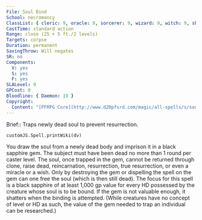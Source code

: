 ```yaml
---
File: Soul Bind
School: necromancy
ClassList: { cleric: 9, oracle: 9, sorcerer: 9, wizard: 9, witch: 9, shaman: 9, psychic: 9 }
CastTime: standard action
Range: close (25 + 5 ft./2 levels)
Targets: corpse
Duration: permanent
SavingThrow: Will negates
SR: no
Components:
  V: yes
  S: yes
  F: yes
SLALevel: 9
GPCost: 0
Bloodline: { Daemon: 19 }
Copyright:
  Content: "[PFRPG Core](http://www.d20pfsrd.com/magic/all-spells/s/soul-bind)"
---
```

Brief:: Traps newly dead soul to prevent resurrection.

```dataviewjs
customJS.Spell.printWiki(dv)
```

You draw the soul from a newly dead body and imprison it in a black sapphire gem. The subject must have been dead no more than 1 round per caster level. The soul, once trapped in the gem, cannot be returned through clone, raise dead, reincarnation, resurrection, true resurrection, or even a miracle or a wish. Only by destroying the gem or dispelling the spell on the gem can one free the soul (which is then still dead). The focus for this spell is a black sapphire of at least 1,000 gp value for every HD possessed by the creature whose soul is to be bound. If the gem is not valuable enough, it shatters when the binding is attempted. (While creatures have no concept of level or HD as such, the value of the gem needed to trap an individual can be researched.)
